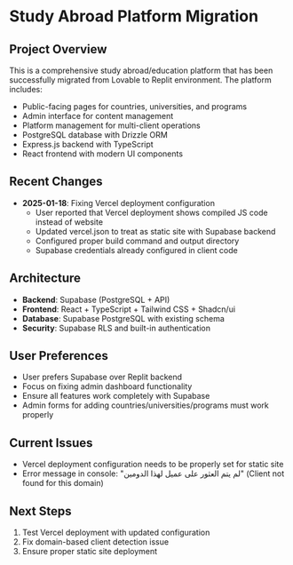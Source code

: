 # Study Abroad Platform Migration

## Project Overview
This is a comprehensive study abroad/education platform that has been successfully migrated from Lovable to Replit environment. The platform includes:

- Public-facing pages for countries, universities, and programs
- Admin interface for content management
- Platform management for multi-client operations
- PostgreSQL database with Drizzle ORM
- Express.js backend with TypeScript
- React frontend with modern UI components

## Recent Changes
- **2025-01-18**: Fixing Vercel deployment configuration
  - User reported that Vercel deployment shows compiled JS code instead of website
  - Updated vercel.json to treat as static site with Supabase backend
  - Configured proper build command and output directory
  - Supabase credentials already configured in client code

## Architecture
- **Backend**: Supabase (PostgreSQL + API)
- **Frontend**: React + TypeScript + Tailwind CSS + Shadcn/ui
- **Database**: Supabase PostgreSQL with existing schema
- **Security**: Supabase RLS and built-in authentication

## User Preferences
- User prefers Supabase over Replit backend
- Focus on fixing admin dashboard functionality
- Ensure all features work completely with Supabase
- Admin forms for adding countries/universities/programs must work properly

## Current Issues
- Vercel deployment configuration needs to be properly set for static site
- Error message in console: "لم يتم العثور على عميل لهذا الدومين" (Client not found for this domain)

## Next Steps
1. Test Vercel deployment with updated configuration
2. Fix domain-based client detection issue
3. Ensure proper static site deployment

